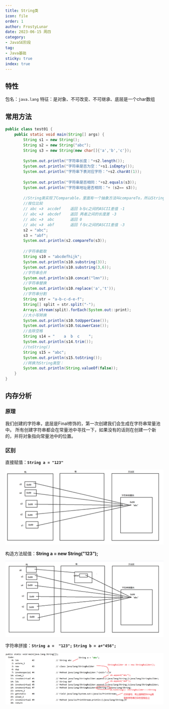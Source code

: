 ```yaml
---
title: String类
icon: file
order: 1
author: FrostyLunar
date: 2023-06-15 周四
category:
- JavaSE阶段
tag:
- Java基础
sticky: true
index: true
---
```


## 特性

包名：`java.lang`
特征：是对象、不可改变、不可继承、底层是一个char数组

## 常用方法

```java
public class test01 {
    public static void main(String[] args) {
        String s1 = new String();
        String s2 = new String("abc");
        String s3 = new String(new char[]{'a','b','c'});
        
        System.out.println("字符串长度："+s2.length());
        System.out.println("字符串是否为空："+s1.isEmpty());
        System.out.println("字符串下表对应字符："+s2.charAt(1));
        
        System.out.println("字符串是否相同："+s2.equals(s3));
        System.out.println("字符串地址是否相同："+ (s2== s3));
        
        //String类实现了Comparable，里面有一个抽象方法叫compareTo，所以String中一定要对这个方法进行重写
        //按位比较
        // abc =》  accdef    返回 b与c之间的ASCII差值 -1
        // abc =》  abcdef    返回 两者之间的长度差 -3
        // abc =》  abc       返回 0
        // abc =》  abf       返回 f与c之间的ASCII差值 -3
        s2 = "abc";
        s3 = "abf";
        System.out.println(s2.compareTo(s3));
        
        //字符串截取
        String s10 = "abcdefhijk";
        System.out.println(s10.substring(3));
        System.out.println(s10.substring(3,6));
        //字符串合并
        System.out.println(s10.concat("lmn"));
        //字符串替换
        System.out.println(s10.replace('a','t'));
        //字符串分割
        String str = "a-b-c-d-e-f";
        String[] split = str.split("-");
        Arrays.stream(split).forEach(System.out::print);
        //大小写转换
        System.out.println(s10.toUpperCase());
        System.out.println(s10.toLowerCase());
        //去除空格
        String s14 = "    a  b  c    ";
        System.out.println(s14.trim());
        //toString()
        String s15 = "abc";
        System.out.println(s15.toString());
        //转换为String类型：
        System.out.println(String.valueOf(false));
    }
}
```

## 内存分析

###  原理

我们创建的字符串，底层是Final修饰的，第一次创建我们会生成在字符串常量池中。
所有创建字符串都会在常量池中寻找一下，如果没有的话则在创建一个新的，并将对象指向常量池中的位置。

### 区别

直接赋值：**`String a = "123"`**

![](./image/image_FE60GWBhNW.png)

构造方法赋值：**String a = new String("123");**

![](./image/image_slEwksELmR.png)

字符串拼接：**`String a =  "123";`**  **`String b = a+"456";`**

![](./image/image_8KDfa0nAEi.png)
